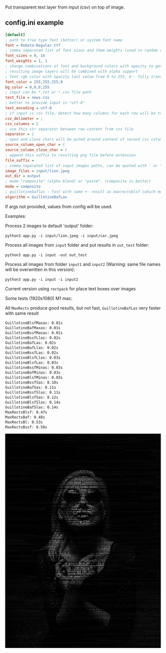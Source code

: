 Put transparent text layer from input (csv) on top of image.

## config.ini example
```ini
[default]
; path to true type font (better) or system font name
font = Roboto-Regular.ttf
; comma separated list of font sizes and them weights (used in random choice, mean how often to take)
font_sizes = 8, 16
font_weights = 1, 1
; change combinations of font and background colors with opacity to get different results
; resulting image layers will be combined with alpha support
; font rgb color with opacity last value from 0 to 255, 0 - fully transparent
font_color = 255,255,255,0
bg_color = 0,0,0,255
; input can be *.txt or *.csv file path
text_file = news.csv
; better to provide input in "utf-8"
text_encoding = utf-8
; if input is csv file, detect how many columns for each row will be treated as separate input
csv_delimeter = ;
csv_columns = 2
; use this str separator between row content from csv file
separator = |
; open and close chars will be puted around content of second csv column
source_column_open_char = (
source_column_close_char = )
; append this suffix to resulting png file before extension
file_suffix = 
; comma separated list of input images paths, can be quoted with ' or "
image_files = input/lion.jpeg
out_dir = output
; mode "composite" (alpha blend) or "paste". (composite is better)
mode = composite
; guillotinebaflas - fast with same +- result as maxrectsblsf (which much slower)
algorithm = GuillotineBafLas
```

If args not provided, values from config will be used.

Examples:

Process 2 images to default 'output' folder:

`python3 app.py -i input/lion.jpeg -i input/car.jpeg`

Process all images from `input` folder and put results in `out_test` folder:

`python3 app.py -i input -out out_test`

Process all images from folder `input1` and `input2` (Warning: same file names will be overwritten in this version):

`python3 app.py -i input -i input2`


Current version using `rectpack` for place text boxes over images

Some tests (1920x1080) M1 mac:

All `MaxRects` produce good results, but not fast, `GuillotineBafLas` very faster with same result

```
GuillotineBlsfMaxas: 0.01s
GuillotineBafMaxas: 0.01s
GuillotineBssfMaxas: 0.01s
GuillotineBssfLlas: 0.02s
GuillotineBafLas: 0.02s
GuillotineBafLlas: 0.02s
GuillotineBssfLas: 0.02s
GuillotineBlsfLlas: 0.03s
GuillotineBlsfLas: 0.03s
GuillotineBssfMinas: 0.03s
GuillotineBafMinas: 0.03s
GuillotineBlsfMinas: 0.03s
GuillotineBssfSas: 0.10s
GuillotineBafSas: 0.11s
GuillotineBssfSlas: 0.11s
GuillotineBlsfSas: 0.12s
GuillotineBlsfSlas: 0.14s
GuillotineBafSlas: 0.14s
MaxRectsBlsf: 0.47s
MaxRectsBaf: 0.48s
MaxRectsBl: 0.53s
MaxRectsBssf: 0.58s
```

![woman](woman.png)